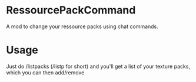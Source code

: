 # RessourcePackCommand
A mod to change your ressource packs using chat commands.

# Usage
Just do /listpacks (/listp for short) and you'll get a list of your texture packs, which you can then add/remove
